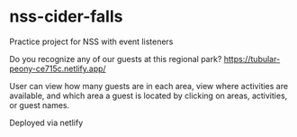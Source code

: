 # nss-cider-falls
Practice project for NSS with event listeners

Do you recognize any of our guests at this regional park? https://tubular-peony-ce715c.netlify.app/

User can view how many guests are in each area, view where activities are available, 
and which area a guest is located by clicking on areas, activities, or guest names.

Deployed via netlify

